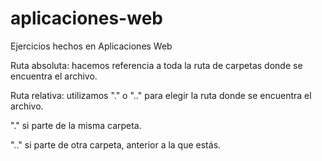 # aplicaciones-web
Ejercicios hechos en Aplicaciones Web

Ruta absoluta: hacemos referencia a toda la ruta de carpetas donde se encuentra el archivo.

Ruta relativa: utilizamos "." o ".." para elegir la ruta donde se encuentra el archivo.

"." si parte de la misma carpeta.

".." si parte de otra carpeta, anterior a la que estás.
